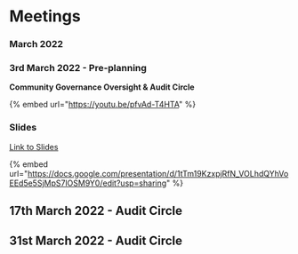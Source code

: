 # Meetings

### March 2022

### 3rd March 2022 - Pre-planning

**Community Governance Oversight & Audit Circle**

{% embed url="https://youtu.be/pfvAd-T4HTA" %}

### Slides

[Link to Slides](https://docs.google.com/presentation/d/1tTm19KzxpjRfN\_VOLhdQYhVoEEd5e5SjMpS7lOSM9Y0/edit?usp=sharing)

{% embed url="https://docs.google.com/presentation/d/1tTm19KzxpjRfN_VOLhdQYhVoEEd5e5SjMpS7lOSM9Y0/edit?usp=sharing" %}

## 17th March 2022 - Audit Circle



## 31st March 2022 - Audit Circle
